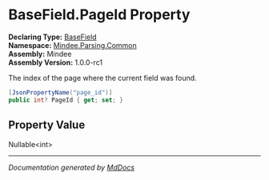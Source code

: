﻿<!--  
  <auto-generated>   
    The contents of this file were generated by a tool.  
    Changes to this file may be list if the file is regenerated  
  </auto-generated>   
-->

# BaseField.PageId Property

**Declaring Type:** [BaseField](../index.md)  
**Namespace:** [Mindee.Parsing.Common](../../index.md)  
**Assembly:** Mindee  
**Assembly Version:** 1.0.0\-rc1

The index of the page where the current field was found.

```csharp
[JsonPropertyName("page_id")]
public int? PageId { get; set; }
```

## Property Value

Nullable\<int\>

___

*Documentation generated by [MdDocs](https://github.com/ap0llo/mddocs)*
